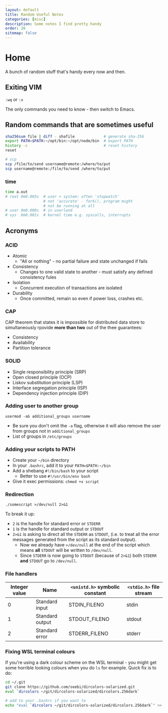 ```yaml
---
layout: default
title: Random Useful Notes
categories: [misc]
description: Some notes I find pretty handy
order: 20
sitemap: false
---
```


# Home

A bunch of random stuff that's handy every now and then.

## Exiting VIM

`:wq` or `:x`

The only commands you need to know - then switch to Emacs.

## Random commands that are sometimes useful

```bash
sha256sum file | diff - shafile             # generate sha-256
export PATH=$PATH:~/opt/bin:~/opt/node/bin  # export PATH
history -c                                  # reset history
reset

# scp
scp /file/to/send username@remote:/where/to/put
scp username@remote:/file/to/send /where/to/put
```

### time

```bash
time a.out
# real 0m0.003s  # user + system: often 'stopwatch'
                 # not 'accurate' - fork(), program might
                 # not be running at all
# user 0m0.000s  # in userland
# sys  0m0.001s  # kernel time e.g. syscalls, interrupts
```

## Acronyms

### ACID

* Atomic
  * "All or nothing" - no partial failure and state unchanged if fails
* Consistency
  * Changes to one valid state to another - must satisfy any defined consistency fules
* Isolation
  * Concurrent execution of transactions are isolated
* Durability
  * Once committed, remain so even if power loss, crashes etc.

### CAP

CAP theorem that states it is impossible for distributed data store to simultaneously rpovide **more than two** out of the thee guarantees:

* Consistency
* Availability
* Partition tolerance

### SOLID

* Single responsibility principle (SRP)
* Open closed principle (OCP)
* Liskov substitution principle (LSP)
* Interface segregation principle (ISP)
* Dependency injection principle (DIP)

### Adding user to another group

`usermod -aG additional_groups username`

* Be sure you don't omit the `-a` flag, otherwise it will also remove the user from groups not in `additional_groups`
* List of groups in `/etc/groups`

### Adding your scripts to PATH

* Create your `~/bin` directory
* In your `.bashrc`, add it to your `PATH=$PATH:~/bin`
* Add a shebang `#!/bin/bash` to your script
  * Better to use `#!/usr/bin/env bash`
* Give it exec permissions: `chmod +x script`

### Redirection

`./somescript >/dev/null 2>&1`

To break it up:

* `2` is the handle for standard error or `STDERR`
* `1` is the handle for standard output or `STDOUT`
* `2>&1` is asking to direct all the `STDERR` as `STDOUT`, (i.e. to treat all the error messages generated from the script as its standard output).
  * Now we already have `>/dev/null` at the end of the script which means **all** `STDOUT` will be written to `/dev/null`.
  * Since `STDERR` is now going to `STDOUT` (because of `2>&1`) both `STDERR` **and** `STDOUT` go to `/dev/null`.

### File handlers

| Integer value | Name            | `<unistd.h>` symbolic constant | `<stdio.h>` file stream |
|---------------|-----------------|--------------------------------|-------------------------|
| 0             | Standard input  | STDIN_FILENO                   | stdin                   |
| 1             | Standard output | STDOUT_FILENO                  | stdout                  |
| 2             | Standard error  | STDERR_FILENO                  | stderr                  |

### Fixing WSL terminal colours

If you're using a dark colour scheme on the WSL terminal - you might get some horrible looking colours when you do `ls` for example. Quick fix is to do:

```bash
cd ~/.git
git clone https://github.com/seebi/dircolors-solarized.git
eval `dircolors ~/git/dircolors-solarized/dircolors.256dark`

# add to your .bashrc if you want to
echo "eval `dircolors ~/git/dircolors-solarized/dircolors.256dark`" >> ~/.bashrc
```
